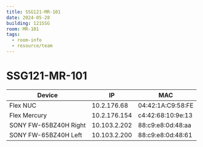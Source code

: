 ```yaml
---
title: SSG121-MR-101
date: 2024-05-28
building: 121SSG
room: MR-101
tags:
  - room-info
  - resource/team
---
```


# SSG121-MR-101

Device       | IP           | MAC 
------------ | ------------ | ----------------- 
Flex NUC     | 10.2.176.68  | 04:42:1A:C9:58:FE 
Flex Mercury | 10.2.176.154 | c4:42:68:10:9e:13 
SONY FW-65BZ40H Right | 10.103.2.202   | 88:c9:e8:0d:48:aa
SONY FW-65BZ40H Left  | 10.103.2.200   | 88:c9:e8:0d:48:61